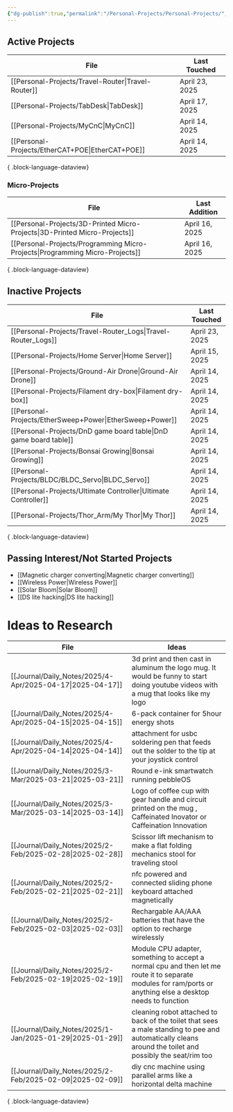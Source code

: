 ```yaml
---
{"dg-publish":true,"permalink":"/Personal-Projects/Personal-Projects/","tags":["directory"]}
---
```



## Active Projects
| File                                                  | Last Touched   |
| ----------------------------------------------------- | -------------- |
| [[Personal-Projects/Travel-Router\|Travel-Router]] | April 23, 2025 |
| [[Personal-Projects/TabDesk\|TabDesk]]             | April 17, 2025 |
| [[Personal-Projects/MyCnC\|MyCnC]]                 | April 14, 2025 |
| [[Personal-Projects/EtherCAT+POE\|EtherCAT+POE]]   | April 14, 2025 |

{ .block-language-dataview}
### Micro-Projects 
| File                                                                            | Last Addition  |
| ------------------------------------------------------------------------------- | -------------- |
| [[Personal-Projects/3D-Printed Micro-Projects\|3D-Printed Micro-Projects]]   | April 16, 2025 |
| [[Personal-Projects/Programming Micro-Projects\|Programming Micro-Projects]] | April 16, 2025 |

{ .block-language-dataview}

## Inactive Projects
| File                                                                | Last Touched   |
| ------------------------------------------------------------------- | -------------- |
| [[Personal-Projects/Travel-Router_Logs\|Travel-Router_Logs]]     | April 23, 2025 |
| [[Personal-Projects/Home Server\|Home Server]]                   | April 15, 2025 |
| [[Personal-Projects/Ground-Air Drone\|Ground-Air Drone]]         | April 14, 2025 |
| [[Personal-Projects/Filament dry-box\|Filament dry-box]]         | April 14, 2025 |
| [[Personal-Projects/EtherSweep+Power\|EtherSweep+Power]]         | April 14, 2025 |
| [[Personal-Projects/DnD game board table\|DnD game board table]] | April 14, 2025 |
| [[Personal-Projects/Bonsai Growing\|Bonsai Growing]]             | April 14, 2025 |
| [[Personal-Projects/BLDC/BLDC_Servo\|BLDC_Servo]]                | April 14, 2025 |
| [[Personal-Projects/Ultimate Controller\|Ultimate Controller]]   | April 14, 2025 |
| [[Personal-Projects/Thor_Arm/My Thor\|My Thor]]                  | April 14, 2025 |

{ .block-language-dataview}

## Passing Interest/Not Started Projects
- [[Magnetic charger converting\|Magnetic charger converting]] 
- [[Wireless Power\|Wireless Power]]
- [[Solar Bloom\|Solar Bloom]]
- [[DS lite hacking\|DS lite hacking]]

# Ideas to Research 
| File                                                         | Ideas                                                                                                                                                        |
| ------------------------------------------------------------ | ------------------------------------------------------------------------------------------------------------------------------------------------------------ |
| [[Journal/Daily_Notes/2025/4-Apr/2025-04-17\|2025-04-17]] | 3d print and then cast in aluminum the logo mug. It would be funny to start doing youtube videos with a mug that looks like my logo                          |
| [[Journal/Daily_Notes/2025/4-Apr/2025-04-15\|2025-04-15]] | 6-pack container for 5hour energy shots                                                                                                                      |
| [[Journal/Daily_Notes/2025/4-Apr/2025-04-14\|2025-04-14]] | attachment for usbc soldering pen that feeds out the solder to the tip at your joystick control                                                              |
| [[Journal/Daily_Notes/2025/3-Mar/2025-03-21\|2025-03-21]] | Round e-ink smartwatch running pebbleOS                                                                                                                      |
| [[Journal/Daily_Notes/2025/3-Mar/2025-03-14\|2025-03-14]] | Logo of coffee cup with gear handle and circuit printed on the mug , Caffeinated Inovator or Caffeination Innovation                                         |
| [[Journal/Daily_Notes/2025/2-Feb/2025-02-28\|2025-02-28]] | Scissor lift mechanism to make a flat folding mechanics stool for traveling stool                                                                            |
| [[Journal/Daily_Notes/2025/2-Feb/2025-02-21\|2025-02-21]] | nfc powered and connected sliding phone keyboard attached magnetically                                                                                       |
| [[Journal/Daily_Notes/2025/2-Feb/2025-02-03\|2025-02-03]] | Rechargable AA/AAA batteries that have the option to recharge wirelessly                                                                                     |
| [[Journal/Daily_Notes/2025/2-Feb/2025-02-19\|2025-02-19]] | Module CPU adapter, something to accept a normal cpu and then let me route it to separate modules for ram/ports or anything else a desktop needs to function |
| [[Journal/Daily_Notes/2025/1-Jan/2025-01-29\|2025-01-29]] | cleaning robot attached to back of the toilet that sees a male standing to pee and automatically cleans around the toilet and possibly the seat/rim too      |
| [[Journal/Daily_Notes/2025/2-Feb/2025-02-09\|2025-02-09]] | diy cnc machine using parallel arms like a horizontal delta machine                                                                                          |

{ .block-language-dataview}
